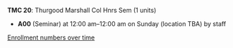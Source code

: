 **TMC 20**: Thurgood Marshall Col Hnrs Sem (1 units)

- **A00** (Seminar) at 12:00 am–12:00 am on Sunday (location TBA) by staff

[Enrollment numbers over time](./TMC20.tsv)
